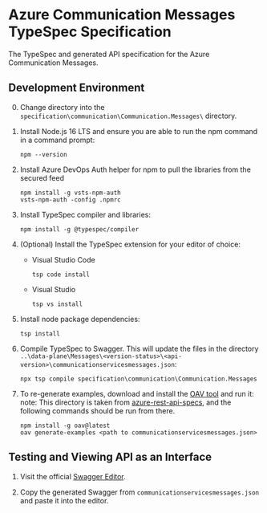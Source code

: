 # Azure Communication Messages TypeSpec Specification

The TypeSpec and generated API specification for the Azure Communication Messages.

## Development Environment

0. Change directory into the `specification\communication\Communication.Messages\` directory.

1. Install Node.js 16 LTS and ensure you are able to run the npm command in a command prompt:

   ```console
   npm --version
   ```

2. Install Azure DevOps Auth helper for npm to pull the libraries from the secured feed

   ```console
   npm install -g vsts-npm-auth
   vsts-npm-auth -config .npmrc
   ```

3. Install TypeSpec compiler and libraries:

   ```console
   npm install -g @typespec/compiler
   ```

4. (Optional) Install the TypeSpec extension for your editor of choice:

   - Visual Studio Code

     ``` console
     tsp code install
     ```

   - Visual Studio

     ``` console
     tsp vs install
     ```

5. Install node package dependencies:

   ```console
   tsp install
   ```

6. Compile TypeSpec to Swagger.  This will update the files in the directory `..\data-plane\Messages\<version-status>\<api-version>\communicationservicesmessages.json`:

   ```console
   npx tsp compile specification\communication\Communication.Messages
   ```

7. To re-generate examples, download and install the [OAV
   tool](https://github.com/Azure/oav) and run it: note: This directory is taken
   from [azure-rest-api-specs](https://github.com/Azure/azure-rest-api-specs),
   and the following commands should be run from there.

   ```console
   npm install -g oav@latest
   oav generate-examples <path to communicationservicesmessages.json>
   ```

## Testing and Viewing API as an Interface

1. Visit the official [Swagger Editor](https://editor.swagger.io/).

2. Copy the generated Swagger from `communicationservicesmessages.json` and paste it into the editor.